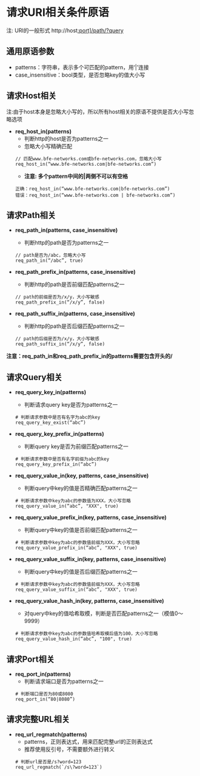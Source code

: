 # 请求URI相关条件原语
注: URI的一般形式 http://host[:port\]/path/?query](http://host/path/?query)

## 通用原语参数
- patterns：字符串，表示多个可匹配的pattern，用‘|’连接
- case_insensitive：bool类型，是否忽略key的值大小写

## 请求Host相关
注:由于host本身是忽略大小写的，所以所有host相关的原语不提供是否大小写忽略选项

- **req_host_in(patterns)**
  - 判断http的host是否为patterns之一
  - 忽略大小写精确匹配
  ```
  // 匹配www.bfe-networks.com或bfe-networks.com，忽略大小写
  req_host_in(“www.bfe-networks.com|bfe-networks.com”)
  ```
  - **注意: 多个pattern中间的|两侧不可以有空格**
  ```
  正确：req_host_in(“www.bfe-networks.com|bfe-networks.com”)
  错误：req_host_in(“www.bfe-networks.com | bfe-networks.com”)
  ```

## 请求Path相关
- **req_path_in(patterns, case_insensitive)**
  - 判断http的path是否为patterns之一
  ```
  // path是否为/abc，忽略大小写
  req_path_in(“/abc”, true)
  ```

- **req_path_prefix_in(patterns, case_insensitive)**
  - 判断http的path是否前缀匹配patterns之一
  ```
  // path的前缀是否为/x/y，大小写敏感
  req_path_prefix_in(“/x/y”, false)
  ```

- **req_path_suffix_in(patterns, case_insensitive)**
  - 判断http的path是否后缀匹配patterns之一
  ```
  // path的后缀是否为/x/y，大小写敏感
  req_path_suffix_in(“/x/y”, false)
  ```

**注意：req_path_in和req_path_prefix_in的patterns需要包含开头的/**

## 请求Query相关
- **req_query_key_in(patterns)**
  - 判断请求query key是否为patterns之一
  ```
  # 判断请求参数中是否有名字为abc的key
  req_query_key_exist(“abc”)
  ```

- **req_query_key_prefix_in(patterns)**
  - 判断query key是否为前缀匹配patterns之一
  ```
  # 判断请求参数中是否有名字前缀为abc的key
  req_query_key_prefix_in(“abc”)
  ```

- **req_query_value_in(key, patterns, case_insensitive)**
  - 判断query中key的值是否精确匹配patterns之一
  ```
  # 判断请求参数中key为abc的参数值为XXX，大小写忽略
  req_query_value_in(“abc”, "XXX", true)
  ```

- **req_query_value_prefix_in(key, patterns, case_insensitive)**
  - 判断query中key的值是否前缀匹配patterns之一
  ```
  # 判断请求参数中key为abc的参数值前缀为XXX，大小写忽略
  req_query_value_prefix_in(“abc”, "XXX", true)
  ```

- **req_query_value_suffix_in(key, patterns, case_insensitive)**
  - 判断query中key的值是否后缀匹配patterns之一
  ```
  # 判断请求参数中key为abc的参数值前缀为XXX，大小写忽略
  req_query_value_suffix_in(“abc”, "XXX", true)
  ```

- **req_query_value_hash_in(key, patterns, case_insensitive)**
  - 对query中key的值哈希取模，判断是否匹配patterns之一（模值0～9999）
  ```
  # 判断请求参数中key为abc的参数值哈希取模后值为100，大小写忽略
  req_query_value_hash_in(“abc”, "100", true)
  ```

## 请求Port相关
- **req_port_in(patterns)**
  - 判断请求端口是否为patterns之一
  ```
  # 判断端口是否为80或8080
  req_port_in(“80|8080”)
  ```

## 请求完整URL相关
- **req_url_regmatch(patterns)**
  - patterns，正则表达式，用来匹配完整url的正则表达式
  - 推荐使用反引号，不需要额外进行转义
  ```
  # 判断url是否是/s?word=123
  req_url_regmatch(`/s\?word=123`)
  ```
